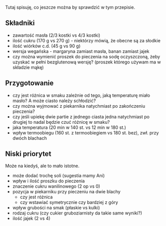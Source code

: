 Tutaj spisuję, co jeszcze można by sprawdzić w tym przepisie.


Składniki
---------

* zawartość masła (2/3 kostki vs 4/3 kostki)
* ilość cukru (170 g vs 270 g) - niektórzy mówią, że obecne są za słodkie
* ilość wiórków c.d. (45 g vs 90 g)
* wersja wegańska - margaryna zamiast masła, banan zamiast jajek
* czy można wymienić proszek do pieczenia na sodę oczyszczoną, żeby uzyskać w
  pełni bezglutenową wersję? (proszek którego używam ma w składzie mąkę)


Przygotowanie
-------------

* czy jest różnica w smaku zależnie od tego, jaką temperaturę miało masło? A
  może ciasto należy schłodzić?
* czy można wyjmować z piekarnika natychmiast po zakończeniu pieczenia?
* czy jeśli upiekę dwie partie z jednego ciasta jedna natychmiast po drugiej to
  nadal będzie czuć różnicę w smaku?
* jaka temperatura (20 min w 140 st. vs 12 min w 180 st.)
* wpływ termoobiegu (160 st. z termoobiegiem vs 180 st. bez), zwł. przy dwóch
  blachach


Niski priorytet
---------------

Może na kiedyś, ale to mało istotne.

* może dodać trochę soli (sugestia mamy Ani)
* wpływ i ilość proszku do pieczenia
* znaczenie cukru wanilinowego (2 op vs 0)
* pozycja w piekarniku przy pieczeniu na dwie blachy
    * czy jest różnica
    * czy wstawiać symetrycznie czy bardziej z góry
* wpływ grubości na smak (płaskie vs kulki)
* rodzaj cukru (czy cukier gruboziarnisty da takie same wyniki?)
* ilość jajek (2 vs 4)
